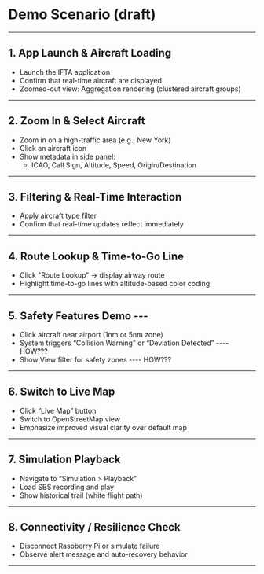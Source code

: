 # Demo Scenario (draft)

---

## 1. App Launch & Aircraft Loading 

- Launch the IFTA application
- Confirm that real-time aircraft are displayed
- Zoomed-out view: Aggregation rendering (clustered aircraft groups)

---

## 2. Zoom In & Select Aircraft

- Zoom in on a high-traffic area (e.g., New York)
- Click an aircraft icon
- Show metadata in side panel:
  - ICAO, Call Sign, Altitude, Speed, Origin/Destination

---

## 3. Filtering & Real-Time Interaction

- Apply aircraft type filter 
- Confirm that real-time updates reflect immediately

---

## 4. Route Lookup & Time-to-Go Line

- Click "Route Lookup" → display airway route
- Highlight time-to-go lines with altitude-based color coding

---

## 5. Safety Features Demo --- 

- Click aircraft near airport (1nm or 5nm zone)
- System triggers “Collision Warning” or “Deviation Detected” ---- HOW???
- Show View filter for safety zones ---- HOW???

---

## 6. Switch to Live Map 

- Click “Live Map” button
- Switch to OpenStreetMap view
- Emphasize improved visual clarity over default map

---

## 7. Simulation Playback

- Navigate to “Simulation > Playback”
- Load SBS recording and play
- Show historical trail (white flight path)

---

## 8. Connectivity / Resilience Check 

- Disconnect Raspberry Pi or simulate failure
- Observe alert message and auto-recovery behavior

---

